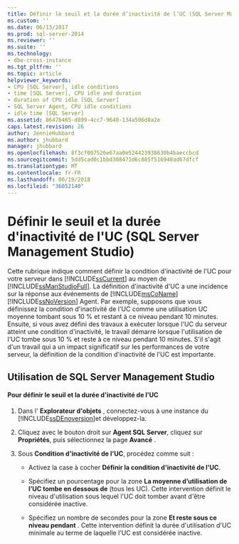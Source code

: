 ```yaml
---
title: Définir le seuil et la durée d’inactivité de l’UC (SQL Server Management Studio) | Microsoft Docs
ms.custom: ''
ms.date: 06/13/2017
ms.prod: sql-server-2014
ms.reviewer: ''
ms.suite: ''
ms.technology:
- dbe-cross-instance
ms.tgt_pltfrm: ''
ms.topic: article
helpviewer_keywords:
- CPU [SQL Server], idle conditions
- time [SQL Server], CPU idle and duration
- duration of CPU idle [SQL Server]
- SQL Server Agent, CPU idle conditions
- idle time [SQL Server]
ms.assetid: 8647b465-d899-4cc7-9640-134a506d0a2e
caps.latest.revision: 26
author: JennieHubbard
ms.author: jhubbard
manager: jhubbard
ms.openlocfilehash: 8f3cf007526e67aa0e524423938630b4baeccbcd
ms.sourcegitcommit: 5dd5cad0c1bbd308471d6c885f516948ad67dfcf
ms.translationtype: MT
ms.contentlocale: fr-FR
ms.lasthandoff: 06/19/2018
ms.locfileid: "36052140"
---
```

# <a name="set-cpu-idle-time-and-duration-sql-server-management-studio"></a>Définir le seuil et la durée d'inactivité de l'UC (SQL Server Management Studio)
  Cette rubrique indique comment définir la condition d'inactivité de l'UC pour votre serveur dans [!INCLUDE[ssCurrent](../../includes/sscurrent-md.md)] au moyen de [!INCLUDE[ssManStudioFull](../../includes/ssmanstudiofull-md.md)]. La définition d'inactivité d'UC a une incidence sur la réponse aux événements de [!INCLUDE[msCoName](../../includes/msconame-md.md)] [!INCLUDE[ssNoVersion](../../includes/ssnoversion-md.md)] Agent. Par exemple, supposons que vous définissez la condition d'inactivité de l'UC comme une utilisation UC moyenne tombant sous 10 % et restant à ce niveau pendant 10 minutes. Ensuite, si vous avez défini des travaux à exécuter lorsque l'UC du serveur atteint une condition d'inactivité, le travail démarre lorsque l'utilisation de l'UC tombe sous 10 % et reste à ce niveau pendant 10 minutes. S'il s'agit d'un travail qui a un impact significatif sur les performances de votre serveur, la définition de la condition d'inactivité de l'UC est importante.  
  
##  <a name="SSMSProcedure"></a> Utilisation de SQL Server Management Studio  
  
#### <a name="to-set-cpu-idle-time-and-duration"></a>Pour définir le seuil et la durée d'inactivité de l'UC  
  
1.  Dans l' **Explorateur d'objets** , connectez-vous à une instance du [!INCLUDE[ssDEnoversion](../../includes/ssdenoversion-md.md)]et développez-la.  
  
2.  Cliquez avec le bouton droit sur **Agent SQL Server**, cliquez sur **Propriétés**, puis sélectionnez la page **Avancé** .  
  
3.  Sous **Condition d'inactivité de l'UC**, procédez comme suit :  
  
    -   Activez la case à cocher **Définir la condition d'inactivité de l'UC**.  
  
    -   Spécifiez un pourcentage pour la zone **La moyenne d’utilisation de l’UC tombe en dessous de** (tous les UC). Cette intervention définit le niveau d'utilisation sous lequel l'UC doit tomber avant d'être considérée inactive.  
  
    -   Spécifiez un nombre de secondes pour la zone **Et reste sous ce niveau pendant** . Cette intervention définit la durée d'utilisation d'UC minimale au terme de laquelle l'UC est considérée inactive.  
  
  